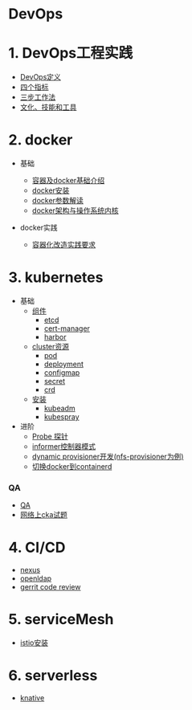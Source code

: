 # DevOps

# 1. DevOps工程实践

- [DevOps定义](devops/basicknowledge.md)
- [四个指标](devops/data.md)
- [三步工作法](devops/threestep.md)
- [文化、技能和工具](devops/toolsculture.md)

# 2. docker

- 基础
  - [容器及docker基础介绍](docker/dockerbase.md)
  - [docker安装](docker/dockerinstall.md)
  - [docker参数解读](docker/dockerparameter.md)
  - [docker架构与操作系统内核](docker/dockerinfra.md)

- docker实践
  - [容器化改造实践要求](docker/containergo.md)


# 3. kubernetes
- 基础
  - [组件](kubernetes/components.md)
    - [etcd](kubernetes/etcd.md)
    - [cert-manager](kubernetes/cert-manager.md)
    - [harbor](kubernetes/harbor.md)
  - [cluster资源](kubrenetes/resources.md)
    - [pod](kubernetes/pod.md)
    - [deployment](kubernetes/deployment.md)
    - [configmap](kubernetes/configmap.md)
    - [secret](kubernetes/secret.md)
    - [crd](kubernetes/crd.md)
  - [安装](kubernetes/install.md)
    - [kubeadm](kubernetes/kubeadm.md)
    - [kubespray](kubernetes/kubespray.md)
- 进阶
  - [Probe 探针](kubernetes/probe.md)
  - [informer控制器模式](kubernetes/informer.md)
  - [dynamic provisioner开发(nfs-provisioner为例)](kubernetes/dynamic-provisioner.md)
  - [切换docker到containerd](kubernetes/containerd.md)


### QA
- [QA](kubernetes/QA.md)
- [网络上cka试题](kubernetes/cka.md)


# 4. CI/CD

- [nexus](cicd/nexus.md)
- [openldap](cicd/openldap.md)
- [gerrit code review](cicd/gerrit.md)


# 5. serviceMesh
- [istio安装](istio/istio.md)

# 6. serverless

- [knative](serverless/knative.md)


